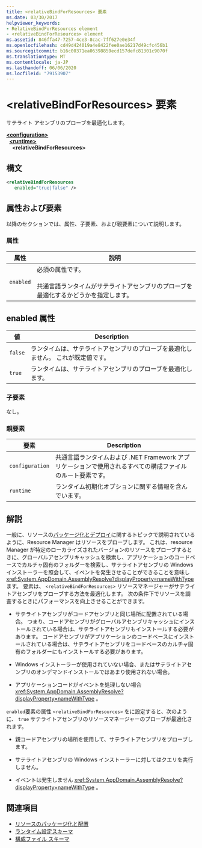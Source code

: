 ```yaml
---
title: <relativeBindForResources> 要素
ms.date: 03/30/2017
helpviewer_keywords:
- RelativeBindForResources element
- <relativeBindForResources> element
ms.assetid: 846ffa47-7257-4ce3-8cac-7ff627e0e34f
ms.openlocfilehash: cd49d424019a4e8422fee0ae16217d49cfc456b1
ms.sourcegitcommit: b16c00371ea06398859ecd157defc81301c9070f
ms.translationtype: MT
ms.contentlocale: ja-JP
ms.lasthandoff: 06/06/2020
ms.locfileid: "79153907"
---
```

# <a name="relativebindforresources-element"></a>\<relativeBindForResources> 要素
サテライト アセンブリのプローブを最適化します。  
  
[**\<configuration>**](../configuration-element.md)\
&nbsp;&nbsp;[**\<runtime>**](runtime-element.md)\
&nbsp;&nbsp;&nbsp;&nbsp;**\<relativeBindForResources>**  
  
## <a name="syntax"></a>構文  
  
```xml
<relativeBindForResources
   enabled="true|false" />  
```  
  
## <a name="attributes-and-elements"></a>属性および要素  
 以降のセクションでは、属性、子要素、および親要素について説明します。  
  
### <a name="attributes"></a>属性  
  
|属性|説明|  
|---------------|-----------------|  
|`enabled`|必須の属性です。<br /><br /> 共通言語ランタイムがサテライトアセンブリのプローブを最適化するかどうかを指定します。|  
  
## <a name="enabled-attribute"></a>enabled 属性  
  
|値|Description|  
|-----------|-----------------|  
|`false`|ランタイムは、サテライトアセンブリのプローブを最適化しません。 これが既定値です。|  
|`true`|ランタイムは、サテライトアセンブリのプローブを最適化します。|  
  
### <a name="child-elements"></a>子要素  
 なし。  
  
### <a name="parent-elements"></a>親要素  
  
|要素|Description|  
|-------------|-----------------|  
|`configuration`|共通言語ランタイムおよび .NET Framework アプリケーションで使用されるすべての構成ファイルのルート要素です。|  
|`runtime`|ランタイム初期化オプションに関する情報を含んでいます。|  
  
## <a name="remarks"></a>解説  
 一般に、リソースの[パッケージ化とデプロイ](../../../resources/packaging-and-deploying-resources-in-desktop-apps.md)に関するトピックで説明されているように、Resource Manager はリソースをプローブします。 これは、resource Manager が特定のローカライズされたバージョンのリソースをプローブするときに、グローバルアセンブリキャッシュを検索し、アプリケーションのコードベースでカルチャ固有のフォルダーを検索し、サテライトアセンブリの Windows インストーラーを照会して、イベントを発生させることができることを意味し <xref:System.AppDomain.AssemblyResolve?displayProperty=nameWithType> ます。 要素は、 `<relativeBindForResources>` リソースマネージャーがサテライトアセンブリをプローブする方法を最適化します。 次の条件下でリソースを調査するときにパフォーマンスを向上させることができます。  
  
- サテライトアセンブリがコードアセンブリと同じ場所に配置されている場合。 つまり、コードアセンブリがグローバルアセンブリキャッシュにインストールされている場合は、サテライトアセンブリもインストールする必要があります。 コードアセンブリがアプリケーションのコードベースにインストールされている場合は、サテライトアセンブリをコードベースのカルチャ固有のフォルダーにもインストールする必要があります。  
  
- Windows インストーラーが使用されていない場合、またはサテライトアセンブリのオンデマンドインストールではあまり使用されない場合。  
  
- アプリケーションコードがイベントを処理しない場合 <xref:System.AppDomain.AssemblyResolve?displayProperty=nameWithType> 。  
  
 `enabled`要素の属性 `<relativeBindForResources>` をに設定すると、次のように、 `true` サテライトアセンブリのリソースマネージャーのプローブが最適化されます。  
  
- 親コードアセンブリの場所を使用して、サテライトアセンブリをプローブします。  
  
- サテライトアセンブリの Windows インストーラーに対してはクエリを実行しません。  
  
- イベントは発生しません <xref:System.AppDomain.AssemblyResolve?displayProperty=nameWithType> 。  
  
## <a name="see-also"></a>関連項目

- [リソースのパッケージ化と配置](../../../resources/packaging-and-deploying-resources-in-desktop-apps.md)
- [ランタイム設定スキーマ](index.md)
- [構成ファイル スキーマ](../index.md)
